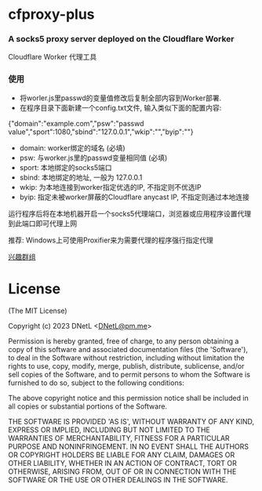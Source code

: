 # cfproxy-plus #
### A socks5 proxy server deployed on the Cloudflare Worker ###

Cloudflare Worker 代理工具

### 使用 ###
* 将worler.js里passwd的变量值修改后复制全部内容到Worker部署.
* 在程序目录下面新建一个config.txt文件, 输入类似下面的配置内容:

{"domain":"example.com","psw":"passwd value","sport":1080,"sbind":"127.0.0.1","wkip":"","byip":""}

* domain: 	worker绑定的域名 (必填)
* psw: 			与worker.js里的passwd变量相同值 (必填)
* sport: 		本地绑定的socks5端口
* sbind: 		本地绑定的地址, 一般为 127.0.0.1
* wkip: 		为本地连接到worker指定优选的IP, 不指定则不优选IP
* byip: 		指定未被worker屏蔽的Cloudflare anycast IP, 不指定则通过本地连接

运行程序后将在本地机器开启一个socks5代理端口，浏览器或应用程序设置代理到此端口即可代理上网

推荐: Windows上可使用Proxifier来为需要代理的程序强行指定代理

[兴趣群组](https://t.me/DNetLab)

# License #
(The MIT License)

Copyright (c) 2023 DNetL &lt;DNetL@pm.me&gt;

Permission is hereby granted, free of charge, to any person obtaining
a copy of this software and associated documentation files (the
'Software'), to deal in the Software without restriction, including
without limitation the rights to use, copy, modify, merge, publish,
distribute, sublicense, and/or sell copies of the Software, and to
permit persons to whom the Software is furnished to do so, subject to
the following conditions:

The above copyright notice and this permission notice shall be
included in all copies or substantial portions of the Software.

THE SOFTWARE IS PROVIDED 'AS IS', WITHOUT WARRANTY OF ANY KIND,
EXPRESS OR IMPLIED, INCLUDING BUT NOT LIMITED TO THE WARRANTIES OF
MERCHANTABILITY, FITNESS FOR A PARTICULAR PURPOSE AND NONINFRINGEMENT.
IN NO EVENT SHALL THE AUTHORS OR COPYRIGHT HOLDERS BE LIABLE FOR ANY
CLAIM, DAMAGES OR OTHER LIABILITY, WHETHER IN AN ACTION OF CONTRACT,
TORT OR OTHERWISE, ARISING FROM, OUT OF OR IN CONNECTION WITH THE
SOFTWARE OR THE USE OR OTHER DEALINGS IN THE SOFTWARE.
